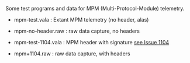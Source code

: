 Some test programs and data for MPM (Multi-Protocol-Module) telemetry.

* mpm-test.vala : Extant MPM telemetry (no header, alas)
* mpm-no-header.raw : raw data capture, no headers

* mpm-test-1104.vala : MPM header with signature [see Issue 1104](https://github.com/EdgeTX/edgetx/issues/1104#issuecomment-974725129)
* mpm+1104.raw :  raw data capture, with headers
